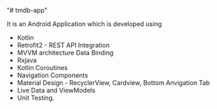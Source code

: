 "# tmdb-app" 


It is an Android Application which is developed using 
* Kotlin
* Retrofit2 - REST API Integration
* MVVM architecture Data Binding
* Rxjava
* Kotlin Coroutines
* Navigation Components 
* Material Design - RecyclerView, Cardview, Bottom Anvigation Tab
* Live Data and ViewModels
* Unit Testing.



